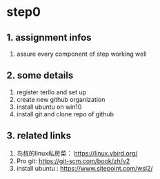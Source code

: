 # step0
## 1. assignment infos

1. assure every component of step working well

## 2. some details

1. register terllo and set up 
2. create new github organization
3. install ubuntu on win10   
4. install git and clone repo of github 

## 3. related links

1. 鸟叔的linux私房菜： https://linux.vbird.org/
2. Pro git: https://git-scm.com/book/zh/v2
3. install ubuntu : https://www.sitepoint.com/wsl2/
